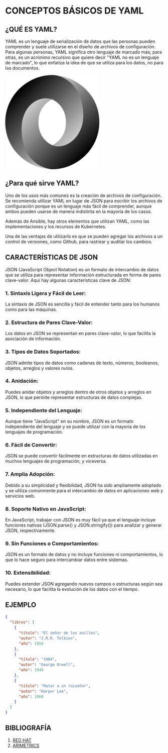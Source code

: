 # CONCEPTOS BÁSICOS DE YAML

## ¿QUÉ ES YAML?

YAML es un lenguaje de serialización de datos que las personas pueden comprender y suele utilizarse en el diseño de archivos de configuración. Para algunas personas, YAML significa otro lenguaje de marcado más; para otras, es un acrónimo recursivo que quiere decir "YAML no es un lenguaje de marcado", lo que enfatiza la idea de que se utiliza para los datos, no para los documentos. 

<img src="JSON_vector_logo.svg.png" alt="Logo JSON" style="width: 300px; height: 300px;">

## ¿Para qué sirve YAML?

Uno de los usos más comunes es la creación de archivos de configuración. Se recomienda utilizar YAML en lugar de JSON para escribir los archivos de configuración porque es un lenguaje más fácil de comprender, aunque ambos pueden usarse de manera indistinta en la mayoría de los casos.  

Además de Ansible, hay otros elementos que utilizan YAML, como las implementaciones y los recursos de Kubernetes. 

Una de las ventajas de utilizarlo es que se pueden agregar los archivos a un control de versiones, como Github, para rastrear y auditar los cambios.

## CARACTERÍSTICAS DE JSON

JSON (JavaScript Object Notation) es un formato de intercambio de datos que se utiliza para representar información estructurada en forma de pares clave-valor. Aquí hay algunas características clave de JSON:

### 1. Sintaxis Ligera y Fácil de Leer:
La sintaxis de JSON es sencilla y fácil de entender tanto para los humanos como para las máquinas.
        
### 2. Estructura de Pares Clave-Valor:
Los datos en JSON se representan en pares clave-valor, lo que facilita la asociación de información.

### 3. Tipos de Datos Soportados:
JSON admite tipos de datos como cadenas de texto, números, booleanos, objetos, arreglos y valores nulos.

### 4. Anidación:
Puedes anidar objetos y arreglos dentro de otros objetos y arreglos en JSON, lo que permite representar estructuras de datos complejas.

### 5. Independiente del Lenguaje:
Aunque tiene "JavaScript" en su nombre, JSON es un formato independiente del lenguaje y se puede utilizar con la mayoría de los lenguajes de programación.

### 6. Fácil de Convertir:
JSON se puede convertir fácilmente en estructuras de datos utilizadas en muchos lenguajes de programación, y viceversa.

### 7. Amplia Adopción:
Debido a su simplicidad y flexibilidad, JSON ha sido ampliamente adoptado y se utiliza comúnmente para el intercambio de datos en aplicaciones web y servicios web.

### 8. Soporte Nativo en JavaScript:
En JavaScript, trabajar con JSON es muy fácil ya que el lenguaje incluye funciones nativas (JSON.parse() y JSON.stringify()) para analizar y generar JSON, respectivamente.

### 9. Sin Funciones o Comportamientos:
JSON es un formato de datos y no incluye funciones ni comportamientos, lo que lo hace seguro para intercambiar datos entre sistemas.

### 10. Extensibilidad:
Puedes extender JSON agregando nuevos campos o estructuras según sea necesario, lo que facilita la evolución de los datos con el tiempo.

## EJEMPLO

```json
{
  "libros": [
    {
      "título": "El señor de los anillos",
      "autor": "J.R.R. Tolkien",
      "año": 1954
    },
    {
      "título": "1984",
      "autor": "George Orwell",
      "año": 1949
    },
    {
      "título": "Matar a un ruiseñor",
      "autor": "Harper Lee",
      "año": 1960
    }
  ]
}
```

## BIBLIOGRAFÍA
1. [RED HAT](https://www.redhat.com/es/topics/automation/what-is-yaml)
2. [ARIMETRICS](https://www.arimetrics.com/glosario-digital/json)
